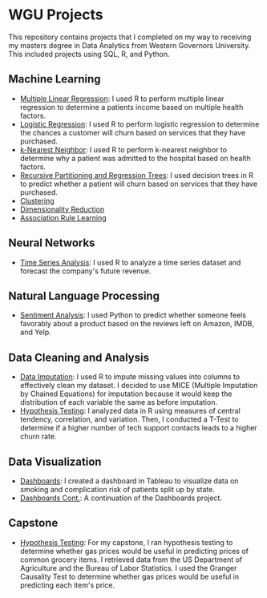# WGU Projects
This repository contains projects that I completed on my way to receiving my masters degree in Data Analytics from Western Governors University. This included projects using SQL, R, and Python.

## Machine Learning
- [Multiple Linear Regression](https://github.com/lrosemeyer/WGU_Projects/tree/main/D208/Multiple%20Linear%20Regression): I used R to perform multiple linear regression to determine a patients income based on multiple health factors.
- [Logistic Regression](https://github.com/lrosemeyer/WGU_Projects/tree/main/D208/Logistic%20Regression): I used R to perform logistic regression  to determine the chances a customer will churn based on services that they have purchased.
- [k-Nearest Neighbor](https://github.com/lrosemeyer/WGU_Projects/tree/main/D209/KNN): I used R to perform k-nearest neighbor to determine why a patient was admitted to the hospital based on health factors.
- [Recursive Partitioning and Regression Trees](https://github.com/lrosemeyer/WGU_Projects/tree/main/D209/RPART): I used decision trees in R to predict whether a patient will churn based on services that they have purchased.
- [Clustering](https://github.com/lrosemeyer/WGU_Projects/tree/main/D212/k-Means%20Clustering)
- [Dimensionality Reduction](https://github.com/lrosemeyer/WGU_Projects/tree/main/D212/PCA)
- [Association Rule Learning](https://github.com/lrosemeyer/WGU_Projects/tree/main/D212/Association%20Rule%20Learning)

## Neural Networks
- [Time Series Analysis](https://github.com/lrosemeyer/WGU_Projects/tree/main/D213/Time%20Series%20Analysis): I used R to analyze a time series dataset and forecast the company's future revenue.

## Natural Language Processing
- [Sentiment Analysis](https://github.com/lrosemeyer/WGU_Projects/tree/main/D213/Natural%20Language%20Processing): I used Python to predict whether someone feels favorably about a product based on the reviews left on Amazon, IMDB, and Yelp.

## Data Cleaning and Analysis
- [Data Imputation](https://github.com/lrosemeyer/WGU_Projects/tree/main/D206): I used R to impute missing values into columns to effectively clean my dataset. I decided to use MICE (Multiple Imputation by Chained Equations) for imputation because it would keep the distribution of each variable the same as before imputation.
- [Hypothesis Testing](https://github.com/lrosemeyer/WGU_Projects/tree/main/D207): I analyzed data in R using measures of central tendency, correlation, and variation. Then, I conducted a T-Test to determine if a higher number of tech support contacts leads to a higher churn rate.

## Data Visualization
- [Dashboards](https://github.com/lrosemeyer/WGU_Projects/tree/main/D210): I created a dashboard in Tableau to visualize data on smoking and complication risk of patients split up by state.
- [Dashboards Cont.](https://github.com/lrosemeyer/WGU_Projects/tree/main/D211): A continuation of the Dashboards project.

## Capstone
- [Hypothesis Testing](https://github.com/lrosemeyer/WGU_Projects/tree/main/D214): For my capstone, I ran hypothesis testing to determine whether gas prices would be useful in predicting prices of common grocery items. I retrieved data from the US Department of Agriculture and the Bureau of Labor Statistics. I used the Granger Causality Test to determine whether gas prices would be useful in predicting each item's price.
